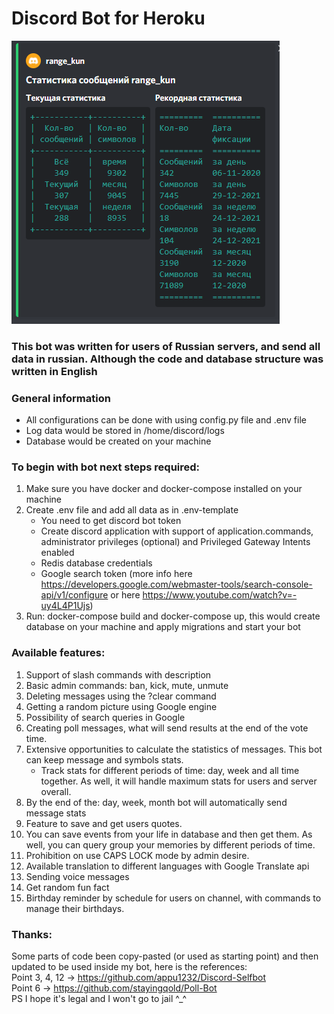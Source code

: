 # Discord Bot for Heroku
![message_stats](Stats_screen.png)
### This bot was written for users of Russian servers, and send all data in russian. Although the code and database structure was written in English 

### General information
- All configurations can be done with using config.py file and .env file
- Log data would be stored in /home/discord/logs
- Database would be created on your machine


### To begin with bot next steps required:
1. Make sure you have docker and docker-compose installed on your machine
2. Create .env file and add all data as in .env-template
    - You need to get discord bot token 
    - Create discord application with support of application.commands,  administrator privileges (optional) 
   and Privileged Gateway Intents enabled
    - Redis database credentials
    - Google search token (more info here https://developers.google.com/webmaster-tools/search-console-api/v1/configure 
   or here https://www.youtube.com/watch?v=-uy4L4P1Ujs)
3. Run: docker-compose build and docker-compose up, this would create database on your machine and apply migrations and start your bot

### Available  features:
1. Support of slash commands with description
2. Basic admin commands: ban, kick, mute, unmute
3. Deleting messages using the ?clear command 
4. Getting a random picture using Google engine 
5. Possibility of search queries in Google
6. Creating poll messages, what will send results at the end of the vote time.
7. Extensive opportunities to calculate the statistics of messages. This bot can keep message and symbols stats.
   - Track stats for different periods of time: day, week and all time together. As well, it will handle maximum stats for users and server overall.
8. By the end of the: day, week, month bot will automatically send message stats
9. Feature to save and get users quotes.
10. You can save events from your life in database and then get them. As well, you can query group your memories by different periods of time.
11. Prohibition on use CAPS LOCK mode by admin desire.
12. Available translation to different languages with Google Translate api
13. Sending voice messages
14. Get random fun fact
15. Birthday reminder by schedule for users on channel, with commands to manage their birthdays.

### Thanks:
Some parts of code been copy-pasted (or used as starting point) and then updated to be used inside my bot, here is the references: <br />
Point 3, 4, 12 -> https://github.com/appu1232/Discord-Selfbot<br />
Point 6 -> https://github.com/stayingqold/Poll-Bot<br />
PS I hope it's legal and I won't go to jail ^_^
